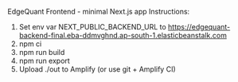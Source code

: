 EdgeQuant Frontend - minimal Next.js app
Instructions:
1. Set env var NEXT_PUBLIC_BACKEND_URL to https://edgequant-backend-final.eba-ddmvghnd.ap-south-1.elasticbeanstalk.com
2. npm ci
3. npm run build
4. npm run export
5. Upload ./out to Amplify (or use git + Amplify CI)
